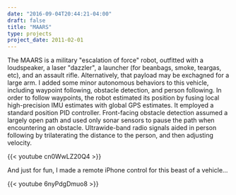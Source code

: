 ```yaml
---
date: "2016-09-04T20:44:21-04:00"
draft: false
title: "MAARS"
type: projects
project_date: 2011-02-01
---
```



The MAARS is a military "escalation of force" robot, outfitted with a loudspeaker, a laser "dazzler", a launcher (for beanbags, smoke, teargas, etc), and an assault rifle. Alternatively, that payload may be exchagned for a large arm. I added some minor autonomous behaviors to this vehicle, including waypoint following, obstacle detection, and person following. In order to follow waypoints, the robot estimated its position by fusing local high-precision IMU estimates with global GPS estimates. It employed a standard position PID controller. Front-facing obstacle detection assumed a largely open path and used only sonar sensors to pause the path when encountering an obstacle. Ultrawide-band radio signals aided in person following by trilaterating the distance to the person, and then adjusting velocity.

{{< youtube cn0WwLZ20Q4 >}}

And just for fun, I made a remote iPhone control for this beast of a vehicle...

{{< youtube 6nyPdgDmuo8 >}}
